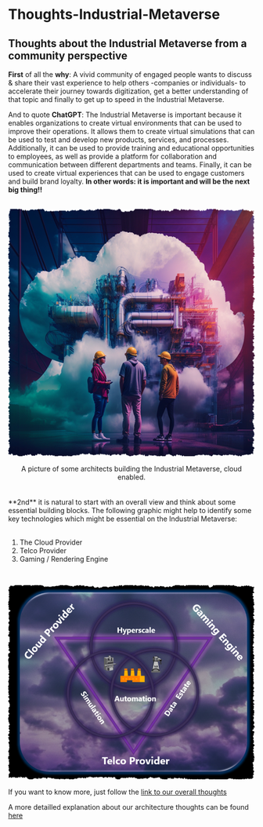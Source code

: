 # Thoughts-Industrial-Metaverse
## Thoughts about the Industrial Metaverse from a community perspective

**First** of all the **why**: A vivid community of engaged people wants to discuss & share their vast experience to help others -companies or individuals- to accelerate their journey towards digitization, get a better understanding of that topic and finally to get up to speed in the Industrial Metaverse. <br>

And to quote **ChatGPT**:
The Industrial Metaverse is important because it enables organizations to create virtual environments that can be used to improve their operations. It allows them to create virtual simulations that can be used to test and develop new products, services, and processes. Additionally, it can be used to provide training and educational opportunities to employees, as well as provide a platform for collaboration and communication between different departments and teams. Finally, it can be used to create virtual experiences that can be used to engage customers and build brand loyalty.
**In other words: it is important and will be the next big thing!!**
<br> <br>

<center>

![a cloud enabled industrial metaverse](pictures_start/front_cover.png)
</center>

<center>
A picture of some architects building the Industrial Metaverse, cloud enabled.
</center>
<br>


<br>
**2nd** it is natural to start with an overall view and think about some essential building blocks. The following graphic might help to identify some key technologies which might be essential on the Industrial Metaverse:
<br><br>

1. The Cloud Provider
2. Telco Provider
3. Gaming / Rendering Engine

<br>

<center>

![key industrial metaverse technologies](pictures_start/front_cover_arch.png)

</center>

If you want to know more, just follow the [link to our overall thoughts](OverallView/README.md)

A more detailled explanation about our architecture thoughts can be found [here](architecture/README.md)
